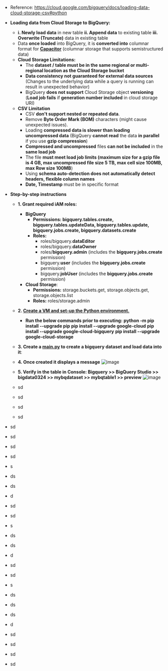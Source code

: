 - Reference: https://cloud.google.com/bigquery/docs/loading-data-cloud-storage-csv#python
  
- **Loading data from Cloud Storage to BigQuery:**
  - **i. Newly load data** in new table **ii. Append data** to existing table **iii. Overwrite (Truncate)** data in existing table
  - Data **once loaded** into BigQuery, it is **converted into** columnar format for **[Capacitor](https://cloud.google.com/blog/products/bigquery/inside-capacitor-bigquerys-next-generation-columnar-storage-format)** (columnar storage that supports semistructured data)
  - **Cloud Storage Limitations:**
    - The **dataset / table must be in the same regional or multi- regional location as the Cloud Storage bucket**   
    - **Data consistency not guaranteed for external data sources** (Changes to the underlying data while a query is running can result in unexpected behavior)
    - BigQuery **does not support** Cloud Storage object **versioning** (**Load job fails** if **generation number included** in cloud storage URI)
  - **CSV Limitation**
    - CSV **don't support nested or repeated data**.
    - Remove **Byte Order Mark (BOM)** characters (might cause unexpected issues).
    - Loading **compressed data is slower than loading uncompressed data** (BigQuery **cannot read** the data **in parallel** if you use **gzip compression**)
    - **Compressed and uncompressed** files **can not be included** in the **same load job**
    - The file **must meet load job limits (maximum size for a gzip file is 4 GB, max uncompressed file size 5 TB, max cell size 100MB, max Row size 100MB**)
    - Using **schema auto-detection does not automatically detect headers, flexible column names**
    - **Date, Timestamp** must be in specific format
  
- **Step-by-step instructions**
  - **1. Grant required iAM roles:**
    - **BigQuery**
      - **Permissions: bigquery.tables.create, bigquery.tables.updateData, bigquery.tables.update, bigquery.jobs.create, bigquery.datasets.create**
      - **Roles:**
        - roles/bigquery.**dataEditor**
        - roles/bigquery.**dataOwner**
        - roles/**bigquery.admin** (includes the **bigquery.jobs.create** permission)
        - bigquery.**user** (includes the **bigquery.jobs.create** permission)
        - bigquery.**jobUser** (includes the **bigquery.jobs.create** permission) 
    - **Cloud Storage**:
      - **Permissions:** storage.buckets.get, storage.objects.get, storage.objects.list
      - **Roles:** roles/storage.admin  

  - **2. [Create a VM and set-up the Python environment.](https://github.com/Ajit1279/GCP_Learning/blob/main/Compute_VMs/20240407_Python/Python_Readme.md)**
    - **Run the below commands prior to executing:**
      **python -m pip install --upgrade pip**
      **pip install --upgrade google-cloud**
      **pip install --upgrade google-cloud-bigquery**
      **pip install --upgrade google-cloud-storage**

  - **3. Create a [main.py](https://github.com/Ajit1279/GCP_Learning/blob/main/20240316_BigDataAnalytics/20240325_BQ_DataLoad/20240406_CSVLoad_Python/main.py) to create a bigquery dataset and load data into it**:

  - **4. Once created it displays a message**
![image](https://github.com/Ajit1279/GCP_Learning/assets/81754034/ae8c1b23-1fcf-41d6-8276-27ce5a2b0213)

  - **5. Verify in the table in Console: Bigquery >> BigQuery Studio >> bigdata0324 >> mybqdataset >> mybqtable1 >> preview**
![image](https://github.com/Ajit1279/GCP_Learning/assets/81754034/ed4a69ff-c46c-4dc6-aa69-9eee7bcf9cd5)


  - sd
  - sd
  - sd
  - sd  
- sd
- sd
- sd
- sd
- s
- ds
- ds
- d
- sd
- sd
- s
- ds
- ds
- d
- sd
- sd
- s
- ds
- ds
- ds
- d
- sd
- sd
- sd
- sd  
